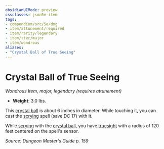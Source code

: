 ```yaml
---
obsidianUIMode: preview
cssclasses: json5e-item
tags:
- compendium/src/5e/dmg
- item/attunement/required
- item/rarity/legendary
- item/tier/major
- item/wondrous
aliases: 
- "Crystal Ball of True Seeing"
---
```

# Crystal Ball of True Seeing
*Wondrous Item, major, legendary (requires attunement)*  

- **Weight**: 3.0 lbs.

This [crystal ball](/3-Mechanics/CLI/items/crystal-ball.md) is about 6 inches in diameter. While touching it, you can cast the [scrying](/3-Mechanics/CLI/spells/scrying.md) spell (save DC 17) with it.

While [scrying](/3-Mechanics/CLI/spells/scrying.md) with the [crystal ball](/3-Mechanics/CLI/items/crystal-ball.md), you have [truesight](/3-Mechanics/CLI/rules/senses.md#truesight) with a radius of 120 feet centered on the spell's sensor.

*Source: Dungeon Master's Guide p. 159*